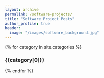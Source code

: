 ```yaml
---
layout: archive
permalink: /software-projects/
title: "Software Project Posts"
author_profile: true
header:
  image: "/images/software_background.jpg"
---
```


{% for category in site.categories %}
  <h3>{{category[0]}}</h3>
{% endfor %}
